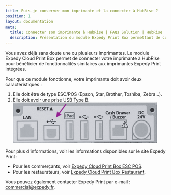 ```yaml
---
title: Puis-je conserver mon imprimante et la connecter à HubRise ?
position: 1
layout: documentation
meta:
  title: Connecter son imprimante à HubRise | FAQs Solution | HubRise
  description: Présentation du module Expedy Print Box permettant de connecter les imprimantes ESC/POS (Epson, Star, Brother, Toshiba, Zebra...) à HubRise.
---
```


Vous avez déjà sans doute une ou plusieurs imprimantes. Le module Expedy Cloud Print Box permet de connecter votre imprimante à HubRise pour bénéficier de fonctionnalités similaires aux imprimantes Expedy Print intégrées.

Pour que ce module fonctionne, votre imprimante doit avoir deux caractéristiques :

1. Elle doit être de type ESC/POS (Epson, Star, Brother, Toshiba, Zebra...).
1. Elle doit avoir une prise USB Type B.
   ![prise USB Type B](./images/005-expedy-usb-type-b.png)

Pour plus d'informations, voir les informations disponibles sur le site Expedy Print :

- Pour les commerçants, voir [Expedy Cloud Print Box ESC POS](https://www.printer-point.com/shop/cloud-print-box/expedy-cloud-print-box-esc-pos).
- Pour les restaurateurs, voir [Expedy Cloud Print Box Restaurant](https://www.printer-point.com/shop/cloud-print-box/expedy-cloud-print-box-restaurant).

Vous pouvez également contacter Expedy Print par e-mail : [commercial@expedy.fr](commercial@expedy.fr).
